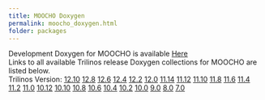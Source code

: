 ```yaml
---
title: MOOCHO Doxygen
permalink: moocho_doxygen.html
folder: packages
---
```


Development Doxygen for MOOCHO is available [Here](http://trilinos.org/docs/dev/packages/moocho/doc/html/index.html)  
Links to all available Trilinos release Doxygen collections for MOOCHO are listed below.  
Trilinos Version: [12.10](http://trilinos.org/docs/r12.10/packages/moocho/doc/html/index.html) [12.8](http://trilinos.org/docs/r12.8/packages/moocho/doc/html/index.html) [12.6](http://trilinos.org/docs/r12.6/packages/moocho/doc/html/index.html) [12.4](http://trilinos.org/docs/r12.4/packages/moocho/doc/html/index.html) [12.2](http://trilinos.org/docs/r12.2/packages/moocho/doc/html/index.html) [12.0](http://trilinos.org/docs/r12.0/packages/moocho/doc/html/index.html) [11.14](http://trilinos.org/docs/r11.14/packages/moocho/doc/html/index.html) [11.12](http://trilinos.org/docs/r11.12/packages/moocho/doc/html/index.html) [11.10](http://trilinos.org/docs/r11.10/packages/moocho/doc/html/index.html) [11.8](http://trilinos.org/docs/r11.8/packages/moocho/doc/html/index.html) [11.6](http://trilinos.org/docs/r11.6/packages/moocho/doc/html/index.html) [11.4](http://trilinos.org/docs/r11.4/packages/moocho/doc/html/index.html) [11.2](http://trilinos.org/docs/r11.2/packages/moocho/doc/html/index.html) [11.0](http://trilinos.org/docs/r11.0/packages/moocho/doc/html/index.html) [10.12](http://trilinos.org/docs/r10.12/packages/moocho/doc/html/index.html) [10.10](http://trilinos.org/docs/r10.10/packages/moocho/doc/html/index.html) [10.8](http://trilinos.org/docs/r10.8/packages/moocho/doc/html/index.html) [10.6](http://trilinos.org/docs/r10.6/packages/moocho/doc/html/index.html) [10.4](http://trilinos.org/docs/r10.4/packages/moocho/doc/html/index.html) [10.2](http://trilinos.org/docs/r10.2/packages/moocho/doc/html/index.html) [10.0](http://trilinos.org/docs/r10.0/packages/moocho/doc/html/index.html) [9.0](http://trilinos.org/docs/r9.0/packages/moocho/doc/html/index.html) [8.0](http://trilinos.org/docs/r8.0/packages/moocho/doc/html/index.html) [7.0](http://trilinos.org/docs/r7.0/packages/moocho/doc/html/index.html)